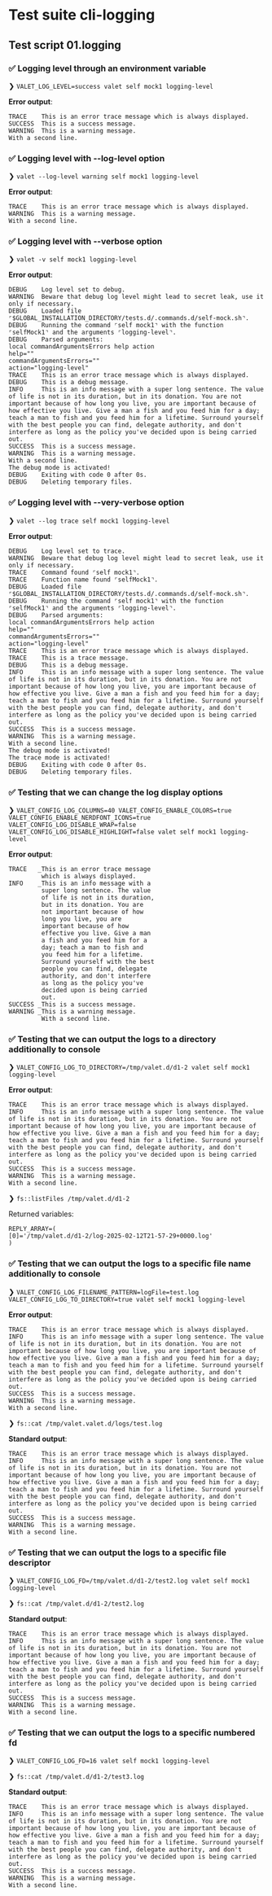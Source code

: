 # Test suite cli-logging

## Test script 01.logging

### ✅ Logging level through an environment variable

❯ `VALET_LOG_LEVEL=success valet self mock1 logging-level`

**Error output**:

```text
TRACE    This is an error trace message which is always displayed.
SUCCESS  This is a success message.
WARNING  This is a warning message.
With a second line.
```

### ✅ Logging level with --log-level option

❯ `valet --log-level warning self mock1 logging-level`

**Error output**:

```text
TRACE    This is an error trace message which is always displayed.
WARNING  This is a warning message.
With a second line.
```

### ✅ Logging level with --verbose option

❯ `valet -v self mock1 logging-level`

**Error output**:

```text
DEBUG    Log level set to debug.
WARNING  Beware that debug log level might lead to secret leak, use it only if necessary.
DEBUG    Loaded file ⌜$GLOBAL_INSTALLATION_DIRECTORY/tests.d/.commands.d/self-mock.sh⌝.
DEBUG    Running the command ⌜self mock1⌝ with the function ⌜selfMock1⌝ and the arguments ⌜logging-level⌝.
DEBUG    Parsed arguments:
local commandArgumentsErrors help action
help=""
commandArgumentsErrors=""
action="logging-level"
TRACE    This is an error trace message which is always displayed.
DEBUG    This is a debug message.
INFO     This is an info message with a super long sentence. The value of life is not in its duration, but in its donation. You are not important because of how long you live, you are important because of how effective you live. Give a man a fish and you feed him for a day; teach a man to fish and you feed him for a lifetime. Surround yourself with the best people you can find, delegate authority, and don't interfere as long as the policy you've decided upon is being carried out.
SUCCESS  This is a success message.
WARNING  This is a warning message.
With a second line.
The debug mode is activated!
DEBUG    Exiting with code 0 after 0s.
DEBUG    Deleting temporary files.
```

### ✅ Logging level with --very-verbose option

❯ `valet --log trace self mock1 logging-level`

**Error output**:

```text
DEBUG    Log level set to trace.
WARNING  Beware that debug log level might lead to secret leak, use it only if necessary.
TRACE    Command found ⌜self mock1⌝.
TRACE    Function name found ⌜selfMock1⌝.
DEBUG    Loaded file ⌜$GLOBAL_INSTALLATION_DIRECTORY/tests.d/.commands.d/self-mock.sh⌝.
DEBUG    Running the command ⌜self mock1⌝ with the function ⌜selfMock1⌝ and the arguments ⌜logging-level⌝.
DEBUG    Parsed arguments:
local commandArgumentsErrors help action
help=""
commandArgumentsErrors=""
action="logging-level"
TRACE    This is an error trace message which is always displayed.
TRACE    This is a trace message.
DEBUG    This is a debug message.
INFO     This is an info message with a super long sentence. The value of life is not in its duration, but in its donation. You are not important because of how long you live, you are important because of how effective you live. Give a man a fish and you feed him for a day; teach a man to fish and you feed him for a lifetime. Surround yourself with the best people you can find, delegate authority, and don't interfere as long as the policy you've decided upon is being carried out.
SUCCESS  This is a success message.
WARNING  This is a warning message.
With a second line.
The debug mode is activated!
The trace mode is activated!
DEBUG    Exiting with code 0 after 0s.
DEBUG    Deleting temporary files.
```

### ✅ Testing that we can change the log display options

❯ `VALET_CONFIG_LOG_COLUMNS=40 VALET_CONFIG_ENABLE_COLORS=true VALET_CONFIG_ENABLE_NERDFONT_ICONS=true VALET_CONFIG_LOG_DISABLE_WRAP=false VALET_CONFIG_LOG_DISABLE_HIGHLIGHT=false valet self mock1 logging-level`

**Error output**:

```text
TRACE   _This is an error trace message 
         which is always displayed.
INFO    _This is an info message with a 
         super long sentence. The value 
         of life is not in its duration,
         but in its donation. You are 
         not important because of how 
         long you live, you are 
         important because of how 
         effective you live. Give a man 
         a fish and you feed him for a 
         day; teach a man to fish and 
         you feed him for a lifetime. 
         Surround yourself with the best
         people you can find, delegate 
         authority, and don't interfere 
         as long as the policy you've 
         decided upon is being carried 
         out.
SUCCESS _This is a success message.
WARNING _This is a warning message.
         With a second line.
```

### ✅ Testing that we can output the logs to a directory additionally to console

❯ `VALET_CONFIG_LOG_TO_DIRECTORY=/tmp/valet.d/d1-2 valet self mock1 logging-level`

**Error output**:

```text
TRACE    This is an error trace message which is always displayed.
INFO     This is an info message with a super long sentence. The value of life is not in its duration, but in its donation. You are not important because of how long you live, you are important because of how effective you live. Give a man a fish and you feed him for a day; teach a man to fish and you feed him for a lifetime. Surround yourself with the best people you can find, delegate authority, and don't interfere as long as the policy you've decided upon is being carried out.
SUCCESS  This is a success message.
WARNING  This is a warning message.
With a second line.
```

❯ `fs::listFiles /tmp/valet.d/d1-2`

Returned variables:

```text
REPLY_ARRAY=(
[0]='/tmp/valet.d/d1-2/log-2025-02-12T21-57-29+0000.log'
)
```

### ✅ Testing that we can output the logs to a specific file name additionally to console

❯ `VALET_CONFIG_LOG_FILENAME_PATTERN=logFile=test.log VALET_CONFIG_LOG_TO_DIRECTORY=true valet self mock1 logging-level`

**Error output**:

```text
TRACE    This is an error trace message which is always displayed.
INFO     This is an info message with a super long sentence. The value of life is not in its duration, but in its donation. You are not important because of how long you live, you are important because of how effective you live. Give a man a fish and you feed him for a day; teach a man to fish and you feed him for a lifetime. Surround yourself with the best people you can find, delegate authority, and don't interfere as long as the policy you've decided upon is being carried out.
SUCCESS  This is a success message.
WARNING  This is a warning message.
With a second line.
```

❯ `fs::cat /tmp/valet.valet.d/logs/test.log`

**Standard output**:

```text
TRACE    This is an error trace message which is always displayed.
INFO     This is an info message with a super long sentence. The value of life is not in its duration, but in its donation. You are not important because of how long you live, you are important because of how effective you live. Give a man a fish and you feed him for a day; teach a man to fish and you feed him for a lifetime. Surround yourself with the best people you can find, delegate authority, and don't interfere as long as the policy you've decided upon is being carried out.
SUCCESS  This is a success message.
WARNING  This is a warning message.
With a second line.

```

### ✅ Testing that we can output the logs to a specific file descriptor

❯ `VALET_CONFIG_LOG_FD=/tmp/valet.d/d1-2/test2.log valet self mock1 logging-level`

❯ `fs::cat /tmp/valet.d/d1-2/test2.log`

**Standard output**:

```text
TRACE    This is an error trace message which is always displayed.
INFO     This is an info message with a super long sentence. The value of life is not in its duration, but in its donation. You are not important because of how long you live, you are important because of how effective you live. Give a man a fish and you feed him for a day; teach a man to fish and you feed him for a lifetime. Surround yourself with the best people you can find, delegate authority, and don't interfere as long as the policy you've decided upon is being carried out.
SUCCESS  This is a success message.
WARNING  This is a warning message.
With a second line.

```

### ✅ Testing that we can output the logs to a specific numbered fd

❯ `VALET_CONFIG_LOG_FD=16 valet self mock1 logging-level`

❯ `fs::cat /tmp/valet.d/d1-2/test3.log`

**Standard output**:

```text
TRACE    This is an error trace message which is always displayed.
INFO     This is an info message with a super long sentence. The value of life is not in its duration, but in its donation. You are not important because of how long you live, you are important because of how effective you live. Give a man a fish and you feed him for a day; teach a man to fish and you feed him for a lifetime. Surround yourself with the best people you can find, delegate authority, and don't interfere as long as the policy you've decided upon is being carried out.
SUCCESS  This is a success message.
WARNING  This is a warning message.
With a second line.

```

